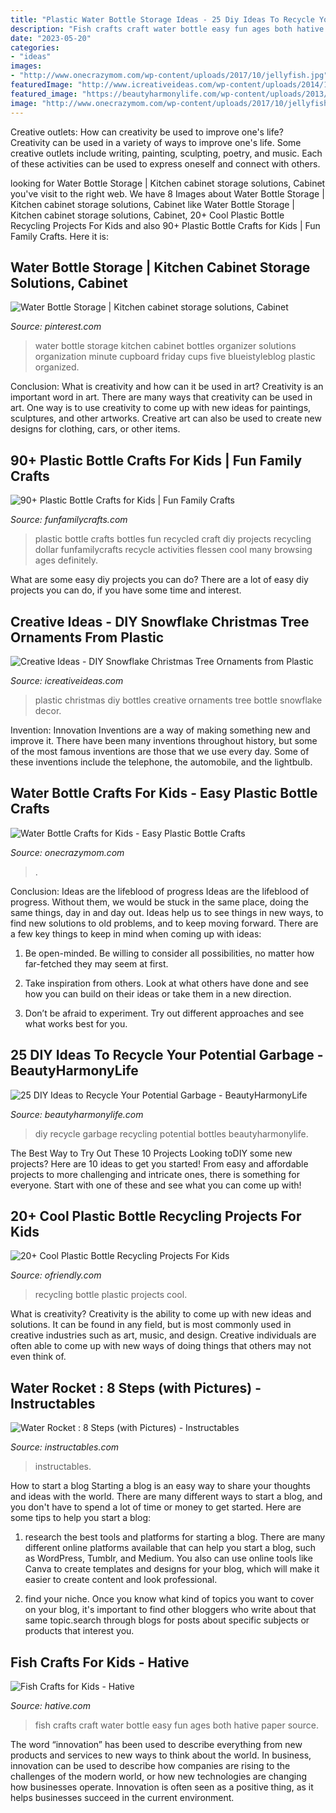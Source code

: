 ```yaml
---
title: "Plastic Water Bottle Storage Ideas - 25 Diy Ideas To Recycle Your Potential Garbage"
description: "Fish crafts craft water bottle easy fun ages both hative paper source"
date: "2023-05-20"
categories:
- "ideas"
images:
- "http://www.onecrazymom.com/wp-content/uploads/2017/10/jellyfish.jpg"
featuredImage: "http://www.icreativeideas.com/wp-content/uploads/2014/11/Creative-Ideas-DIY-Plastic-Bottle-Christmas-Tree-8.jpg"
featured_image: "https://beautyharmonylife.com/wp-content/uploads/2013/07/538239_307348762721116_73864961_n.jpg"
image: "http://www.onecrazymom.com/wp-content/uploads/2017/10/jellyfish.jpg"
---
```



Creative outlets: How can creativity be used to improve one's life?
Creativity can be used in a variety of ways to improve one's life. Some creative outlets include writing, painting, sculpting, poetry, and music. Each of these activities can be used to express oneself and connect with others.

	

		
looking for Water Bottle Storage | Kitchen cabinet storage solutions, Cabinet you've visit to the right web. We have 8 Images about Water Bottle Storage | Kitchen cabinet storage solutions, Cabinet like Water Bottle Storage | Kitchen cabinet storage solutions, Cabinet, 20+ Cool Plastic Bottle Recycling Projects For Kids and also 90+ Plastic Bottle Crafts for Kids | Fun Family Crafts. Here it is:
		
    
## Water Bottle Storage | Kitchen Cabinet Storage Solutions, Cabinet

<img loading=lazy src="https://i.pinimg.com/736x/59/db/ea/59dbea8a9d4faed6497dba7515893fb4.jpg" onerror="this.onerror=null;this.src='https://tse3.mm.bing.net/th?id=OIP.xTpD5Jz4bijNtRVxptgdHAHaLH&amp;pid=15.1';" alt="Water Bottle Storage | Kitchen cabinet storage solutions, Cabinet">

_Source: pinterest.com_

>water bottle storage kitchen cabinet bottles organizer solutions organization minute cupboard friday cups five blueistyleblog plastic organized. 

	

Conclusion: What is creativity and how can it be used in art?
Creativity is an important word in art. There are many ways that creativity can be used in art. One way is to use creativity to come up with new ideas for paintings, sculptures, and other artworks. Creative art can also be used to create new designs for clothing, cars, or other items.

    
## 90+ Plastic Bottle Crafts For Kids | Fun Family Crafts

<img loading=lazy src="https://funfamilycrafts.com/wp-content/uploads/2014/08/plastic-bottle-crafts.jpg" onerror="this.onerror=null;this.src='https://tse1.mm.bing.net/th?id=OIP.skR_ywco0dpYs0PQR73qtQHaK4&amp;pid=15.1';" alt="90+ Plastic Bottle Crafts for Kids | Fun Family Crafts">

_Source: funfamilycrafts.com_

>plastic bottle crafts bottles fun recycled craft diy projects recycling dollar funfamilycrafts recycle activities flessen cool many browsing ages definitely. 

	

What are some easy diy projects you can do?
There are a lot of easy diy projects you can do, if you have some time and interest.

    
## Creative Ideas - DIY Snowflake Christmas Tree Ornaments From Plastic

<img loading=lazy src="http://www.icreativeideas.com/wp-content/uploads/2014/11/Creative-Ideas-DIY-Plastic-Bottle-Christmas-Tree-8.jpg" onerror="this.onerror=null;this.src='https://tse4.mm.bing.net/th?id=OIP.R5w7b3c_wsYq9dy4w8JhPgHaJ4&amp;pid=15.1';" alt="Creative Ideas - DIY Snowflake Christmas Tree Ornaments from Plastic">

_Source: icreativeideas.com_

>plastic christmas diy bottles creative ornaments tree bottle snowflake decor. 

	

Invention: Innovation
Inventions are a way of making something new and improve it. There have been many inventions throughout history, but some of the most famous inventions are those that we use every day. Some of these inventions include the telephone, the automobile, and the lightbulb.

    
## Water Bottle Crafts For Kids - Easy Plastic Bottle Crafts

<img loading=lazy src="http://www.onecrazymom.com/wp-content/uploads/2017/10/jellyfish.jpg" onerror="this.onerror=null;this.src='https://tse1.mm.bing.net/th?id=OIP.RsfzdcBez0oxOorluI2g6gHaLH&amp;pid=15.1';" alt="Water Bottle Crafts for Kids - Easy Plastic Bottle Crafts">

_Source: onecrazymom.com_

>. 

	

Conclusion: Ideas are the lifeblood of progress
Ideas are the lifeblood of progress. Without them, we would be stuck in the same place, doing the same things, day in and day out. Ideas help us to see things in new ways, to find new solutions to old problems, and to keep moving forward.
There are a few key things to keep in mind when coming up with ideas:

1. Be open-minded. Be willing to consider all possibilities, no matter how far-fetched they may seem at first.

2. Take inspiration from others. Look at what others have done and see how you can build on their ideas or take them in a new direction.

3. Don’t be afraid to experiment. Try out different approaches and see what works best for you.

    
## 25 DIY Ideas To Recycle Your Potential Garbage - BeautyHarmonyLife

<img loading=lazy src="https://beautyharmonylife.com/wp-content/uploads/2013/07/538239_307348762721116_73864961_n.jpg" onerror="this.onerror=null;this.src='https://tse4.mm.bing.net/th?id=OIP.5uqLu7hL7TU6VDEft_8MLgHaJ4&amp;pid=15.1';" alt="25 DIY Ideas to Recycle Your Potential Garbage - BeautyHarmonyLife">

_Source: beautyharmonylife.com_

>diy recycle garbage recycling potential bottles beautyharmonylife. 

	

The Best Way to Try Out These 10 Projects
Looking toDIY some new projects? Here are 10 ideas to get you started! From easy and affordable projects to more challenging and intricate ones, there is something for everyone. Start with one of these and see what you can come up with!

    
## 20+ Cool Plastic Bottle Recycling Projects For Kids

<img loading=lazy src="http://ofriendly.com/wp-content/uploads/2016/11/8-plastic-bottle-recycling-projects.jpg" onerror="this.onerror=null;this.src='https://tse4.mm.bing.net/th?id=OIP.VvkogYcOGvjU4j4ijQn4QgHaFx&amp;pid=15.1';" alt="20+ Cool Plastic Bottle Recycling Projects For Kids">

_Source: ofriendly.com_

>recycling bottle plastic projects cool. 

	

What is creativity?
Creativity is the ability to come up with new ideas and solutions. It can be found in any field, but is most commonly used in creative industries such as art, music, and design. Creative individuals are often able to come up with new ways of doing things that others may not even think of.

    
## Water Rocket : 8 Steps (with Pictures) - Instructables

<img loading=lazy src="https://content.instructables.com/ORIG/FI8/6QAL/HUHFTBWH/FI86QALHUHFTBWH.jpg?auto=webp&amp;frame=1" onerror="this.onerror=null;this.src='https://tse3.mm.bing.net/th?id=OIP.1IcZzN9i07UGeF7mgqkHTQHaOW&amp;pid=15.1';" alt="Water Rocket : 8 Steps (with Pictures) - Instructables">

_Source: instructables.com_

>instructables. 

	

How to start a blog
Starting a blog is an easy way to share your thoughts and ideas with the world. There are many different ways to start a blog, and you don't have to spend a lot of time or money to get started. Here are some tips to help you start a blog: 
1. research the best tools and platforms for starting a blog. There are many different online platforms available that can help you start a blog, such as WordPress, Tumblr, and Medium. You also can use online tools like Canva to create templates and designs for your blog, which will make it easier to create content and look professional. 

2. find your niche. Once you know what kind of topics you want to cover on your blog, it's important to find other bloggers who write about that same topic.search through blogs for posts about specific subjects or products that interest you.

    
## Fish Crafts For Kids - Hative

<img loading=lazy src="https://hative.com/wp-content/uploads/2015/01/fish-crafts/6-fish-crafts-for-kids.jpg" onerror="this.onerror=null;this.src='https://tse3.mm.bing.net/th?id=OIP.UBFQOjozlXsYe8alVAVqEwHaLH&amp;pid=15.1';" alt="Fish Crafts for Kids - Hative">

_Source: hative.com_

>fish crafts craft water bottle easy fun ages both hative paper source. 

	

The word “innovation” has been used to describe everything from new products and services to new ways to think about the world. In business, innovation can be used to describe how companies are rising to the challenges of the modern world, or how new technologies are changing how businesses operate. Innovation is often seen as a positive thing, as it helps businesses succeed in the current environment.

